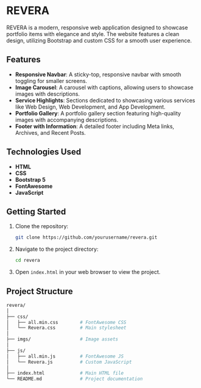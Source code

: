 # REVERA

REVERA is a modern, responsive web application designed to showcase portfolio items with elegance and style. The website features a clean design, utilizing Bootstrap and custom CSS for a smooth user experience.

## Features

- **Responsive Navbar**: A sticky-top, responsive navbar with smooth toggling for smaller screens.
- **Image Carousel**: A carousel with captions, allowing users to showcase images with descriptions.
- **Service Highlights**: Sections dedicated to showcasing various services like Web Design, Web Development, and App Development.
- **Portfolio Gallery**: A portfolio gallery section featuring high-quality images with accompanying descriptions.
- **Footer with Information**: A detailed footer including Meta links, Archives, and Recent Posts.

## Technologies Used

- **HTML**
- **CSS**
- **Bootstrap 5**
- **FontAwesome**
- **JavaScript**

## Getting Started

1. Clone the repository:
    ```bash
    git clone https://github.com/yourusername/revera.git
    ```
2. Navigate to the project directory:
    ```bash
    cd revera
    ```
3. Open `index.html` in your web browser to view the project.

## Project Structure

```bash
revera/
│
├── css/
│   ├── all.min.css        # FontAwesome CSS
│   └── Revera.css         # Main stylesheet
│
├── imgs/                  # Image assets
│
├── js/
│   ├── all.min.js         # FontAwesome JS
│   └── Revera.js          # Custom JavaScript
│
├── index.html             # Main HTML file
└── README.md              # Project documentation
